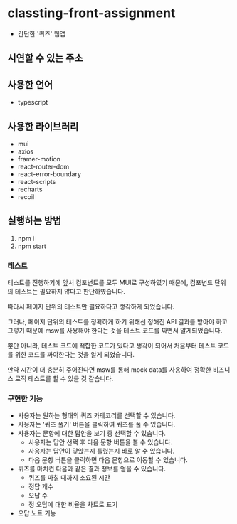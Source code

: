 # classting-front-assignment
- 간단한 '퀴즈' 웹앱

## 시연할 수 있는 주소 

## 사용한 언어 
- typescript
## 사용한 라이브러리 
- mui
- axios
- framer-motion 
- react-router-dom
- react-error-boundary
- react-scripts
- recharts
- recoil
## 실행하는 방법 

1. npm i 
2. npm start

### 테스트 
테스트를 진행하기에 앞서 컴포넌트를 모두 MUI로 구성하였기 때문에, 컴포넌드 단위의 테스트는 필요하지 않다고 판단하였습니다. 

따라서 페이지 단위의 테스트만 필요하다고 생각하게 되었습니다. 

그러나, 페이지 단위의 테스트를 정확하게 하기 위해선 정해진 API 결과를 받아야 하고 그렇기 때문에 msw를 사용해야 한다는 것을 테스트 코드를 짜면서 알게되었습니다. 

뿐만 아니라, 테스트 코드에 적합한 코드가 있다고 생각이 되어서 처음부터 테스트 코드를 위한 코드를 짜야한다는 것을 알게 되었습니다. 

만약 시간이 더 충분히 주어진다면 msw를 통해 mock data를 사용하여 정확한 비즈니스 로직 테스트를 할 수 있을 것 같습니다. 

### 구현한 기능 
- 사용자는 원하는 형태의 퀴즈 카테코리를 선택할 수 있습니다. 
- 사용자는 '퀴즈 풀기' 버튼을 클릭하여 퀴즈를 풀 수 있습니다. 
- 사용자는 문항에 대한 답안을 보기 중 선택할 수 있습니다. 
  - 사용자는 답안 선택 후 다음 문항 버튼을 볼 수 있습니다. 
  - 사용자는 답안이 맞았는지 틀렸는지 바로 알 수 있습니다. 
  - 다음 문항 버튼을 클릭하면 다음 문항으로 이동할 수 있습니다.
- 퀴즈를 마치켠 다음과 같은 결과 정보를 얻을 수 있습니다. 
  - 퀴즈를 마칠 때까지 소요된 시간 
  - 정답 개수 
  - 오답 수 
  - 정 오답에 대한 비율을 차트로 표기 
- 오답 노트 기능 